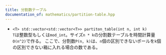 ```yaml
---
title: 分割数テーブル
documentation_of: mathematics/partition-table.hpp
---
```


- `<T> std::vector<std::vector<T>> partiton_table(int n, int k)`  
  `T`は整数型もしくは`mod_int`。サイズ`n * k`の分割数テーブルを時間計算量`O(n^2)`で作る。
  ここで、分割数`P(n, k)`は、`n`個の区別できないボールを`k`個の区別できない箱に入れる場合の数である。